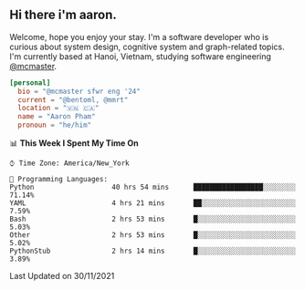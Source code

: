 <h2><b>Hi there i'm aaron. </b></h2>

Welcome, hope you enjoy your stay. I'm a software developer who is curious about system design, cognitive system and graph-related topics. I'm currently based at Hanoi, Vietnam, studying software engineering [@mcmaster](https://www.mcmaster.ca/).

```toml
[personal]
  bio = "@mcmaster sfwr eng '24"
  current = "@bentoml, @mmrt"
  location = "🇻🇳 🇨🇦"
  name = "Aaron Pham"
  pronoun = "he/him"
```
<!--<img src="https://github-readme-stats.vercel.app/api?username=aarnphm&show_icons=true&count_private=true&theme=dark" height="170"/>-->
<!--<img src="https://github-readme-stats.vercel.app/api/top-langs/?username=aarnphm&layout=compact&hide=css&theme=dark" height="170" />-->

<!--START_SECTION:waka-->
📊 **This Week I Spent My Time On** 

```text
⌚︎ Time Zone: America/New_York

💬 Programming Languages: 
Python                   40 hrs 54 mins      █████████████████░░░░░░░░   71.14% 
YAML                     4 hrs 21 mins       ██░░░░░░░░░░░░░░░░░░░░░░░   7.59% 
Bash                     2 hrs 53 mins       █░░░░░░░░░░░░░░░░░░░░░░░░   5.03% 
Other                    2 hrs 53 mins       █░░░░░░░░░░░░░░░░░░░░░░░░   5.02% 
PythonStub               2 hrs 14 mins       █░░░░░░░░░░░░░░░░░░░░░░░░   3.89%

```


 Last Updated on 30/11/2021
<!--END_SECTION:waka-->
